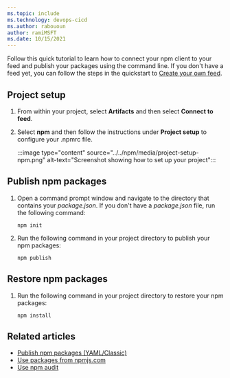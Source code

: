 ```yaml
---
ms.topic: include
ms.technology: devops-cicd
ms.author: rabououn
author: ramiMSFT
ms.date: 10/15/2021
---
```


Follow this quick tutorial to learn how to connect your npm client to your feed and publish your packages using the command line. If you don't have a feed yet, you can follow the steps in the quickstart to [Create your own feed](../../get-started-npm.md#create-a-feed). 

## Project setup

1. From within your project, select **Artifacts** and then select **Connect to feed**. 

1. Select **npm** and then follow the instructions under **Project setup** to configure your .npmrc file.

    :::image type="content" source="../../npm/media/project-setup-npm.png" alt-text="Screenshot showing how to set up your project":::

## Publish npm packages

1. Open a command prompt window and navigate to the directory that contains your *package.json*. If you don't have a *package.json* file, run the following command:

    ```Command
    npm init 
    ```

1. Run the following command in your project directory to publish your npm packages:

    ```Command
    npm publish
    ```

## Restore npm packages

1. Run the following command in your project directory to restore your npm packages: 
   
    ```Command
    npm install
    ```

## Related articles

- [Publish npm packages (YAML/Classic)](../../../pipelines/artifacts/npm.md)
- [Use packages from npmjs.com](../../npm/upstream-sources.md)
- [Use npm audit](../../npm/npm-audit.md)
